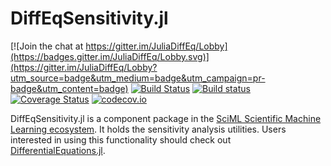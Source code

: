 # DiffEqSensitivity.jl

[![Join the chat at https://gitter.im/JuliaDiffEq/Lobby](https://badges.gitter.im/JuliaDiffEq/Lobby.svg)](https://gitter.im/JuliaDiffEq/Lobby?utm_source=badge&utm_medium=badge&utm_campaign=pr-badge&utm_content=badge)
[![Build Status](https://github.com/SciML/DiffEqSensitivity.jl/workflows/CI/badge.svg)](https://github.com/SciML/DiffEqSensitivity.jl/actions?query=workflow%3ACI)
[![Build status](https://badge.buildkite.com/e0ee4d9d914eb44a43c291d78c53047eeff95e7edb7881b6f7.svg)](https://buildkite.com/julialang/diffeqsensitivity-dot-jl)
[![Coverage Status](https://coveralls.io/repos/github/JuliaDiffEq/DiffEqSensitivity.jl/badge.svg)](https://coveralls.io/github/JuliaDiffEq/DiffEqSensitivity.jl)
[![codecov.io](http://codecov.io/github/JuliaDiffEq/DiffEqSensitivity.jl/coverage.svg?branch=master)](http://codecov.io/github/JuliaDiffEq/DiffEqSensitivity.jl?branch=master)


DiffEqSensitivity.jl is a component package in the [SciML Scientific Machine Learning ecosystem](https://sciml.ai/). It holds the
sensitivity analysis utilities. Users interested in using this
functionality should check out [DifferentialEquations.jl](https://github.com/JuliaDiffEq/DifferentialEquations.jl).
